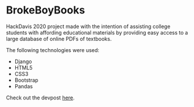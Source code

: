 # BrokeBoyBooks
HackDavis 2020 project made with the intention of assisting college students with affording educational materials by providing easy access to a large database of online PDFs of textbooks. 

The following technologies were used:
  * Django
  * HTML5
  * CSS3
  * Bootstrap
  * Pandas
  
Check out the devpost [here](https://devpost.com/software/broke-boy-books).
